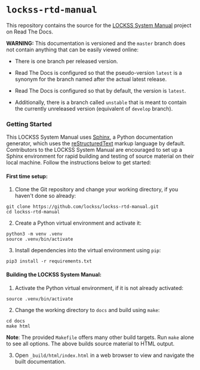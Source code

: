 # `lockss-rtd-manual`

This repository contains the source for the [LOCKSS System Manual](https://docs.lockss.org/projects/manual/) project on Read The Docs.

**WARNING:** This documentation is versioned and the `master` branch does not contain anything that can be easily viewed online:

*   There is one branch per released version.

*   Read The Docs is configured so that the pseudo-version `latest` is a synonym for the branch named after the actual latest release.

*   Read The Docs is configured so that by default, the version is `latest`.

*   Additionally, there is a branch called `unstable` that is meant to contain the currently unreleased version (equivalent of `develop` branch).

### Getting Started

This LOCKSS System Manual uses [Sphinx](https://www.sphinx-doc.org/), a Python documentation generator, which uses the 
[reStructuredText](https://docutils.sourceforge.io/rst.html) markup language by default. Contributors to the LOCKSS
System Manual are encouraged to set up a Sphinx environment for rapid building and testing of source material on their 
local machine. Follow the instructions below to get started:

#### First time setup:

1. Clone the Git repository and change your working directory, if you haven't done so already:
```shell
git clone https://github.com/lockss/lockss-rtd-manual.git
cd lockss-rtd-manual
```

2. Create a Python virtual environment and activate it:
```shell
python3 -m venv .venv
source .venv/bin/activate
```

3. Install dependencies into the virtual environment using `pip`:
```shell
pip3 install -r requirements.txt
```

#### Building the LOCKSS System Manual:

1. Activate the Python virtual environment, if it is not already activated:
```shell
source .venv/bin/activate
```

2. Change the working directory to `docs` and build using `make`:
```shell
cd docs
make html
```
**Note**: The provided `Makefile` offers many other build targets. Run `make` alone to see all options. The above builds
source material to HTML output.

3. Open `_build/html/index.html` in a web browser to view and navigate the built documentation.